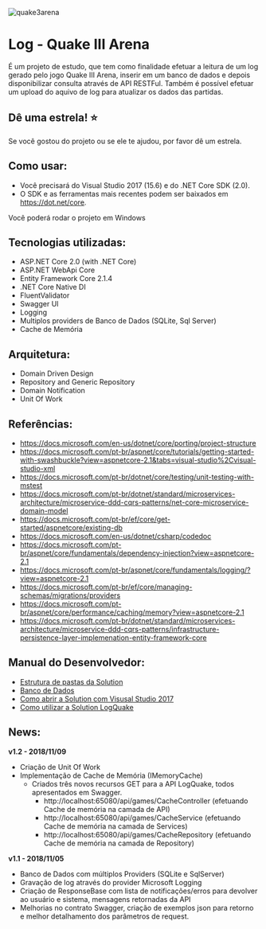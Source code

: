 ![quake3arena](https://user-images.githubusercontent.com/44147082/47756229-0a357400-dc80-11e8-8b9f-37dc9e054c42.jpeg)

# Log - Quake III Arena
É um projeto de estudo, que tem como finalidade efetuar a leitura de um log gerado pelo jogo Quake III Arena, inserir em um banco de dados e depois disponibilizar consulta através de API RESTFul. Também é possível efetuar um upload do aquivo de log para atualizar os dados das partidas.

## Dê uma estrela! :star:
Se você gostou do projeto ou se ele te ajudou, por favor dê um estrela.

## Como usar:
- Você precisará do Visual Studio 2017 (15.6) e do .NET Core SDK (2.0).
- O SDK e as ferramentas mais recentes podem ser baixados em https://dot.net/core.

Você poderá rodar o projeto em Windows

## Tecnologias utilizadas:
- ASP.NET Core 2.0 (with .NET Core)
- ASP.NET WebApi Core
- Entity Framework Core 2.1.4
- .NET Core Native DI
- FluentValidator
- Swagger UI
- Logging
- Multiplos providers de Banco de Dados (SQLite, Sql Server)
- Cache de Memória

## Arquitetura:
- Domain Driven Design 
- Repository and Generic Repository
- Domain Notification
- Unit Of Work

## Referências:
- https://docs.microsoft.com/en-us/dotnet/core/porting/project-structure
- https://docs.microsoft.com/pt-br/aspnet/core/tutorials/getting-started-with-swashbuckle?view=aspnetcore-2.1&tabs=visual-studio%2Cvisual-studio-xml
- https://docs.microsoft.com/pt-br/dotnet/core/testing/unit-testing-with-mstest
- https://docs.microsoft.com/pt-br/dotnet/standard/microservices-architecture/microservice-ddd-cqrs-patterns/net-core-microservice-domain-model
- https://docs.microsoft.com/pt-br/ef/core/get-started/aspnetcore/existing-db
- https://docs.microsoft.com/en-us/dotnet/csharp/codedoc
- https://docs.microsoft.com/pt-br/aspnet/core/fundamentals/dependency-injection?view=aspnetcore-2.1
- https://docs.microsoft.com/pt-br/aspnet/core/fundamentals/logging/?view=aspnetcore-2.1
- https://docs.microsoft.com/pt-br/ef/core/managing-schemas/migrations/providers
- https://docs.microsoft.com/pt-br/aspnet/core/performance/caching/memory?view=aspnetcore-2.1
- https://docs.microsoft.com/pt-br/dotnet/standard/microservices-architecture/microservice-ddd-cqrs-patterns/infrastructure-persistence-layer-implemenation-entity-framework-core


## Manual do Desenvolvedor:
- [Estrutura de pastas da Solution](docs/ESTRUTURA.md)
- [Banco de Dados](docs/ESTRUTURABD.md)
- [Como abrir a Solution com Visusal Studio 2017](docs/VS2017.md)
- [Como utilizar a Solution LogQuake](docs/UTILIZAR.md)


## News:

**v1.2 - 2018/11/09**
- Criação de Unit Of Work
- Implementação de Cache de Memória (IMemoryCache)
  - Criados três novos recursos GET para a API LogQuake, todos apresentados em Swagger.
    - http://localhost:65080/api/games/CacheController (efetuando Cache de memória na camada de API)
    - http://localhost:65080/api/games/CacheService (efetuando Cache de memória na camada de Services)
    - http://localhost:65080/api/games/CacheRepository (efetuando Cache de memória na camada de Repository)


**v1.1 - 2018/11/05**
- Banco de Dados com múltiplos Providers (SQLite e SqlServer)
- Gravação de log através do provider Microsoft Logging
- Criação de ResponseBase com lista de notificações/erros para devolver ao usuário e sistema, mensagens retornadas da API
- Melhorias no contrato Swagger, criação de exemplos json para retorno e melhor detalhamento dos parâmetros de request.
